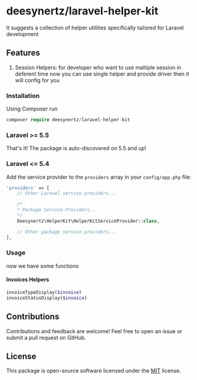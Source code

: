 # deesynertz/laravel-helper-kit

It suggests a collection of helper utilities specifically tailored for Laravel development

## Features

1. Session Helpers: for developer who want to use maltiple session in deferent time now you can use single helper and provide driver then it will config for you

### Installation

Using Composer run

```php
composer require deesynertz/laravel-helper-kit
```

### Laravel >= 5.5

That's it! The package is auto-discovered on 5.5 and up!

### Laravel <= 5.4

Add the service provider to the `providers` array in your `config/app.php` file:

```php
'providers' => [
    // Other Laravel service providers...

    /*
    * Package Service Providers...
    */
    Deesynertz\HelperKit\HelperKitServiceProvider::class,

    // Other package service providers...
],
```

### Usage

now we have some functions

#### Invoices Helpers

```php
invoiceTypeDisplay($invoice)
invoiceStatusDisplay($invoice)
```

## Contributions

Contributions and feedback are welcome! Feel free to open an issue or submit a pull request on GitHub.

## License

This package is open-source software licensed under the [MIT](https://github.com/deesynertz/laravel-helper-kit/blob/master/LICENSE) license.
